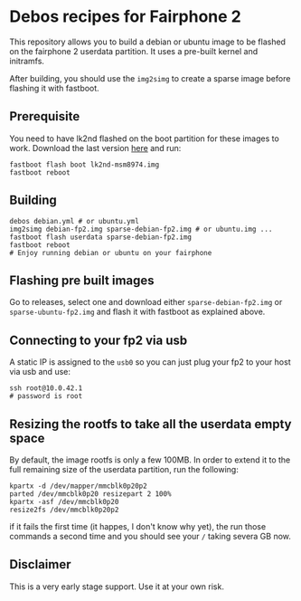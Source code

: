# Debos recipes for Fairphone 2

This repository allows you to build a debian or ubuntu image to be flashed on the fairphone 2 userdata partition.
It uses a pre-built kernel and initramfs.

After building, you should use the `img2simg` to create a sparse image before flashing it with fastboot.

## Prerequisite

You need to have lk2nd flashed on the boot partition for these images to work. Download the last version [here](https://github.com/msm8916-mainline/lk2nd/releases/download/20.0/lk2nd-msm8974.img) and run:
```
fastboot flash boot lk2nd-msm8974.img
fastboot reboot
```

## Building

```
debos debian.yml # or ubuntu.yml
img2simg debian-fp2.img sparse-debian-fp2.img # or ubuntu.img ...
fastboot flash userdata sparse-debian-fp2.img
fastboot reboot
# Enjoy running debian or ubuntu on your fairphone
```

## Flashing pre built images

Go to releases, select one and download either `sparse-debian-fp2.img` or `sparse-ubuntu-fp2.img` and flash it with fastboot as explained above.

## Connecting to your fp2 via usb

A static IP is assigned to the `usb0` so you can just plug your fp2 to your host via usb and use:
```
ssh root@10.0.42.1
# password is root
```

## Resizing the rootfs to take all the userdata empty space

By default, the image rootfs is only a few 100MB. In order to extend it to the full remaining size of the userdata partition, run the following:
```
kpartx -d /dev/mapper/mmcblk0p20p2
parted /dev/mmcblk0p20 resizepart 2 100%
kpartx -asf /dev/mmcblk0p20
resize2fs /dev/mmcblk0p20p2
```

if it fails the first time (it happes, I don't know why yet), the run those commands a second time and you should see your `/` taking severa GB now.

## Disclaimer
This is a very early stage support. Use it at your own risk.
